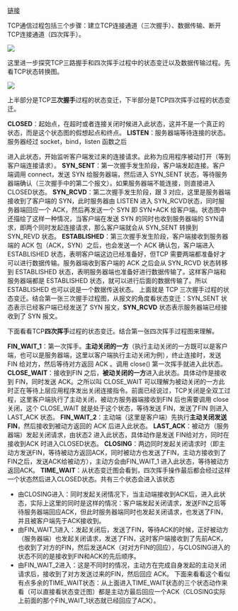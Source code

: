 [链接](https://blog.csdn.net/wenqian1991/article/details/40110703?depth_1-utm_source=distribute.pc_relevant.none-task&utm_source=distribute.pc_relevant.none-task)

TCP通信过程包括三个步骤：建立TCP连接通道（三次握手）、数据传输、断开TCP连接通道（四次挥手）。

![](https://img-blog.csdn.net/20141015155713390)         

这里进一步探究TCP三路握手和四次挥手过程中的状态变迁以及数据传输过程。先看TCP状态转换图。

![](https://img-blog.csdn.net/20160423144456154)                                                            

上半部分是TCP**三次握手**过程的状态变迁，下半部分是TCP四次挥手过程的状态变迁。

**CLOSED**：起始点，在超时或者连接关闭时候进入此状态，这并不是一个真正的状态，而是这个状态图的假想起点和终点。
**LISTEN**：服务器端等待连接的状态。服务器经过 socket，bind，listen 函数之后

进入此状态，开始监听客户端发过来的连接请求。此称为应用程序被动打开（等到客户端连接请求）。
**SYN_SENT**：第一次握手发生阶段，客户端发起连接。客户端调用 connect，发送 SYN 给服务器端，然后进入 SYN_SENT 状态，等待服务器端确认（三次握手中的第二个报文）。如果服务器端不能连接，则直接进入CLOSED状态。
**SYN_RCVD**：第二次握手发生阶段，跟 3 对应，这里是服务器端接收到了客户端的 SYN，此时服务器由 LISTEN 进入 SYN_RCVD状态，同时服务器端回应一个 ACK，然后再发送一个 SYN 即 SYN+ACK 给客户端。状态图中还描绘了这样一种情况，当客户端在发送 SYN 的同时也收到服务器端的 SYN请求，即两个同时发起连接请求，那么客户端就会从 SYN_SENT 转换到 SYN_REVD 状态。
**ESTABLISHED**：第三次握手发生阶段，客户端接收到服务器端的 ACK 包（ACK，SYN）之后，也会发送一个 ACK 确认包，客户端进入 ESTABLISHED 状态，表明客户端这边已经准备好，但TCP 需要两端都准备好才可以进行数据传输。服务器端收到客户端的 ACK 之后会从 SYN_RCVD 状态转移到 ESTABLISHED 状态，表明服务器端也准备好进行数据传输了。这样客户端和服务器端都是 ESTABLISHED 状态，就可以进行后面的数据传输了。所以 ESTABLISHED 也可以说是一个数据传送状态。
上面就是 TCP 三次握手过程的状态变迁。结合第一张三次握手过程图，从报文的角度看状态变迁：SYN_SENT 状态表示已经客户端已经发送了 SYN 报文，**SYN_RCVD** 状态表示服务器端已经接收到了 SYN 报文。



下面看看TCP**四次挥手**过程的状态变迁。结合第一张四次挥手过程图来理解。

**FIN_WAIT_1**：第一次挥手。**主动关闭的一方**（执行主动关闭的一方既可以是客户端，也可以是服务器端，这里以客户端执行主动关闭为例），终止连接时，发送 FIN 给对方，然后等待对方返回 ACK 。调用 close() 第一次挥手就进入此状态。
**CLOSE_WAIT**：接收到FIN 之后，**被动关闭的一方**进入此状态。具体动作是接收到 FIN，同时发送 ACK。之所以叫 CLOSE_WAIT 可以理解为被动关闭的一方此时正在等待上层应用程序发出关闭连接指令。前面已经说过，TCP关闭是全双工过程，这里客户端执行了主动关闭，被动方服务器端接收到FIN 后也需要调用 close 关闭，这个 CLOSE_WAIT 就是处于这个状态，等待发送 FIN，发送了FIN 则进入 LAST_ACK 状态。
**FIN_WAIT_2**：主动端（这里是客户端）先执行**主动关闭发送FIN**，然后接收到被动方返回的 ACK 后进入此状态。
**LAST_ACK**：被动方（服务器端）发起关闭请求，由状态2 进入此状态，具体动作是发送 FIN给对方，同时在接收到ACK 时进入CLOSED状态。
**CLOSING**：两边同时发起关闭请求时（即主动方发送FIN，等待被动方返回ACK，同时被动方也发送了FIN，主动方接收到了FIN之后，发送ACK给被动方），主动方会由FIN_WAIT_1 进入此状态，等待被动方返回ACK。
**TIME_WAIT**：从状态变迁图会看到，四次挥手操作最后都会经过这样一个状态然后进入CLOSED状态。共有三个状态会进入该状态

- 由CLOSING进入：同时发起关闭情况下，当主动端接收到ACK后，进入此状态，实际上这里的同时是这样的情况：客户端发起关闭请求，发送FIN之后等待服务器端回应ACK，但此时服务器端同时也发起关闭请求，也发送了FIN，并且被客户端先于ACK接收到。
- 由FIN_WAIT_1进入：发起关闭后，发送了FIN，等待ACK的时候，正好被动方（服务器端）也发起关闭请求，发送了FIN，这时客户端接收到了先前ACK，也收到了对方的FIN，然后发送ACK（对对方FIN的回应），与CLOSING进入的状态不同的是接收到FIN和ACK的先后顺序。
- 由FIN_WAIT_2进入：这是不同时的情况，主动方在完成自身发起的主动关闭请求后，接收到了对方发送过来的FIN，然后回应 ACK。
  下面来看看这个看似有点多余的TIME_WAIT状态：从上面进入TIME_WAIT状态的三个状态动作来看（可以直接看状态变迁图）都是主动方最后回应一个ACK（CLOSING实际上前面的那个FIN_WAIT_1状态就已经回应了ACK）。